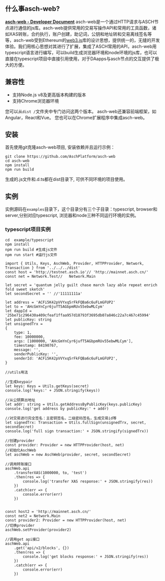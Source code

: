 
## 什么事asch-web?

__[asch-web - Developer Document](https://github.com/AschPlatform/asch-docs/blob/master/http_api/zh-cn.md)__
asch-web是一个通过HTTP请求与ASCH节点进行通信的js库。asch-web提供常用的交易写操作API和常用的工具函数，诸如XAS转账，合约执行，账户创建，助记词，公钥和地址转和交易离线签名等等，asch-web受到Ethereum的[web3.js](https://github.com/ethereum/web3.js/)库的设计思想，提供统一的，无缝的开发体验。我们用核心思想对其进行了扩展，集成了ASCH常用的API，asch-web用typescript语言进行编写，可以build生成浏览器环境和node环境的js库，也可以直接在typescript项目中直接引用使用，对于DAapps与asch节点的交互提供了极大的方便。

## 兼容性
- 支持Node.js v8及更高版本构建的版本
- 支持Chrome浏览器环境

您可以从`dist /`文件夹中专门访问这两个版本。
asch-web还兼容前端框架，如Angular，React和Vue。
您也可以在Chrome扩展程序中集成asch-web。

## 安装

首先使用git克隆asch-web项目, 安装依赖并且运行示例：

```
git clone https://github.com/AschPlatform/asch-web
cd asch-web
npm install
npm run build

```
生成的.js文件和.d.ts都在dist目录下, 可供不同环境的项目使用。

## 实例

实例源码在`examples`目录下，这个目录分有三个子目录：typescript, browser和server,分别对应typescript, 浏览器和node三种不同运行环境的实例。


### typescript项目实例

```
cd  example/typescript
npm install
npm run build #生成js文件
npm run start #运行js文件

```

```
import { Utils, Keys, AschWeb, Provider, HTTPProvider, Network, Transaction } from '../../../dist'
const host = 'http://testnet.asch.io'// 'http://mainnet.asch.cn/'
const net = Network.Test//   Network.Main

let secret = 'quantum jelly guilt chase march lazy able repeat enrich fold sweet sketch'
let secondSecret = '' //'11111111a'

let address = 'ACFi5K42pVVYxq5rFkFQBa6c6uFLmGFUP2'
let to = 'AHcGmYnCyr6jufT5AGbpmRUv55ebwMLCym'
let dappId = '25be71c296430a409cfeaf1ffaa957d18793f3695db07a846c22a7c467c45994'
let publicKey: string
let unsignedTrx =
{
    type: 1,
    fee: 10000000,
    args: [1000000, 'AHcGmYnCyr6jufT5AGbpmRUv55ebwMLCym'],
    timestamp: 84190767,
    message: '',
    senderPublicKey: '',
    senderId: 'ACFi5K42pVVYxq5rFkFQBa6c6uFLmGFUP2',
}

//utils用法

//生成keypair
let keys: Keys = Utils.getKeys(secret)
console.log('keys:' + JSON.stringify(keys))

//从公钥算出地址
let addr: string = Utils.getAddressByPublicKey(keys.publicKey)
console.log('get address by publicKey:' + addr)

//对交易进行完全签名：主密钥签名，二级密码签名，生成交易id等
let signedTrx: Transaction = Utils.fullSign(unsignedTrx, secret, secondSecret)
console.log('full sign transaction:' + JSON.stringify(signedTrx))

//创建provider
const provider: Provider = new HTTPProvider(host, net)
//初始化AschWeb
let aschWeb = new AschWeb(provider, secret, secondSecret)

//调用转账接口
aschWeb.api
    .transferXAS(1000000, to, 'test')
    .then(res => {
        console.log('transfer XAS response:' + JSON.stringify(res))
    })
    .catch(err => {
        console.error(err)
    })


const host2 = 'http://mainnet.asch.cn/'
const net2 = Network.Main
const provider2: Provider = new HTTPProvider(host, net)
//切换provider
aschWeb.setProvider(provider2)

//调用get api接口
aschWeb.api
    .get('api/v2/blocks', {})
    .then(res => {
        console.log('get blocks response:' + JSON.stringify(res))
    })
    .catch(err => {
        console.error(err)
    })


```
